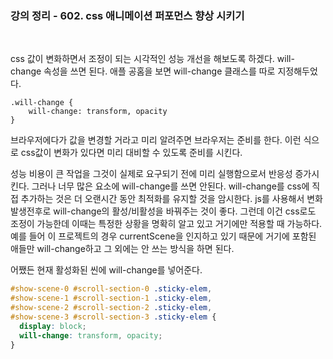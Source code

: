 ### 강의 정리 - 602. css 애니메이션 퍼포먼스 향상 시키기

<br>

css 값이 변화하면서 조정이 되는 시각적인 성능 개선을 해보도록 하겠다. will-change 속성을 쓰면 된다. 애플 공홈을 보면 will-change 클래스를 따로 지정해두었다.

```
.will-change {
    will-change: transform, opacity
}
```

브라우저에다가 값을 변경할 거라고 미리 알려주면 브라우저는 준비를 한다. 이런 식으로 css값이 변화가 있다면 미리 대비할 수 있도록 준비를 시킨다.

성능 비용이 큰 작업을 그것이 실제로 요구되기 전에 미리 실행함으로서 반응성 증가시킨다. 그러나 너무 많은 요소에 will-change를 쓰면 안된다. will-change를 css에 직접 추가하는 것은 더 오랜시간 동안 최적화를 유지할 것을 암시한다. js를 사용해서 변화발생전후로 will-change의 활성/비활성을 바꿔주는 것이 좋다. 그런데 이건 css로도 조정이 가능한데 이때는 특정한 상황을 명확히 알고 있고 거기에만 적용할 때 가능하다. 예를 들어 이 프로젝트의 경우 currentScene을 인지하고 있기 때문에 거기에 포함된 애들만 will-change하고 그 외에는 안 쓰는 방식을 하면 된다.

어쨌든 현재 활성화된 씬에 will-change를 넣어준다.

```css
#show-scene-0 #scroll-section-0 .sticky-elem,
#show-scene-1 #scroll-section-1 .sticky-elem,
#show-scene-2 #scroll-section-2 .sticky-elem,
#show-scene-3 #scroll-section-3 .sticky-elem {
  display: block;
  will-change: transform, opacity;
}
```
